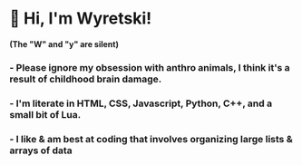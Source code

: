 # 🐾 Hi, I'm Wyretski!
#### (The "W" and "y" are silent)
### - Please ignore my obsession with anthro animals, I think it's a result of childhood brain damage.
### - I'm literate in HTML, CSS, Javascript, Python, C++, and a small bit of Lua.
### - I like & am best at coding that involves organizing large lists & arrays of data

